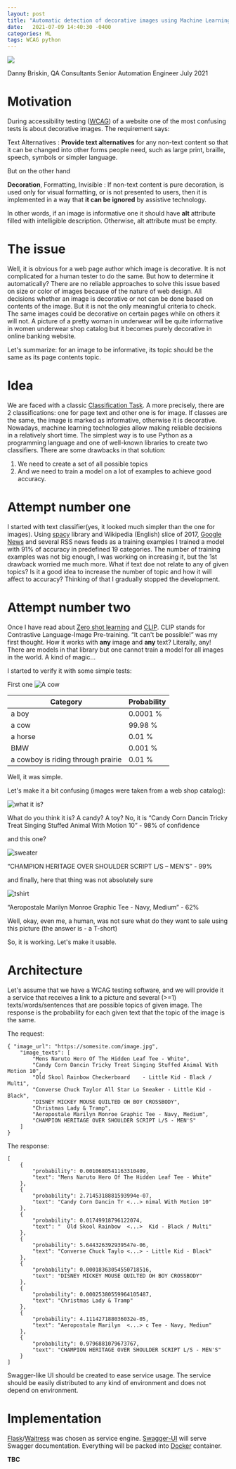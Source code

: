 ```yaml
---
layout: post
title: "Automatic detection of decorative images using Machine Learning"
date:   2021-07-09 14:40:30 -0400
categories: ML 
tags: WCAG python 
---
```

![](/images/blog-series-7.webp)

Danny Briskin, QA Consultants Senior Automation Engineer
July 2021

# Motivation
During accessibility testing ([WCAG](https://www.w3.org/WAI/standards-guidelines/wcag/)) of a website one of the most confusing tests is about decorative images. The requirement says:

Text Alternatives
: **Provide text alternatives** for any non-text content so that it can be changed into other forms people need, such as large print, braille, speech, symbols or simpler language.

But on the other hand

**Decoration**, Formatting, Invisible
: If non-text content is pure decoration, is used only for visual formatting, or is not presented to users, then it is implemented in a way that **it can be ignored** by assistive technology.

In other words, if an image is informative one it should have **alt** attribute filled with intelligible description. Otherwise, alt attribute must be empty.

# The issue
Well, it is obvious for a web page author which image is decorative. It is not complicated for a human tester to do the same. But how to determine it automatically?
There are no reliable approaches to solve this issue based on size or color of images because of the nature of web design.
All decisions whether an image is decorative or not can be done based on contents of the image. But it is not the only meaningful criteria to check.
The same images could be decorative on certain pages while on others it will not. 
A picture of a pretty woman in underwear will be quite informative in women underwear shop catalog but it becomes purely decorative in online banking website. 

Let's summarize: for an image to be informative, its topic should be the same as its page contents topic.

# Idea
We are faced with a classic [Classification Task](https://en.wikipedia.org/wiki/Statistical_classification). A more precisely, there are 2 classifications: one for page text and other one is for image. If classes are the same, the image is marked as informative, otherwise it is decorative.
Nowadays, machine learning technologies allow making reliable decisions in a relatively short time.
The simplest way is to use Python as a programming language and one of well-known libraries to create two classifiers.
There are some drawbacks in that solution:
1. We need to create a set of all possible topics
2. And we need to train a model on a lot of examples to achieve good accuracy.

# Attempt number one
I started with text classifier(yes, it looked much simpler than the one for images). Using [spacy](https://spacy.io/) library and Wikipedia (English) slice of 2017, [Google News](https://news.google.com/) and several RSS news feeds as a training examples I trained a model with 91% of accuracy in predefined 19 categories.
The number of training examples was not big enough, I was working on increasing it, but the 1st drawback worried me much more. What if text doe not relate to any of given topics? Is it a good idea to increase the number of topic and how it will affect to accuracy?
Thinking of that I gradually stopped the development.

# Attempt number two
Once I have read about [Zero shot learning](https://en.wikipedia.org/wiki/Zero-shot_learning) and [CLIP](https://openai.com/blog/clip/). CLIP stands for Contrastive Language-Image Pre-training. “It can't be possible!” was my first thought. How it works with **any** image and **any** text? Literally, any! There are models in that library but one cannot train a model for all images in the world. A kind of magic...

I started to verify it with some simple tests:

First one
![A cow](/images/cow.jpg)

|Category|Probability|
|--- | ---| 
|a boy|0.0001 %|
|a cow|99.98 %|
|a horse|0.01 %|
|BMW|0.001 %|
|a cowboy is riding through prairie|0.01 %|

Well, it was simple. 

Let's make it a bit confusing (images were taken from a web shop catalog):

![what it is?](/images/1.jpg)

What do you think it is? A candy? A toy? No, it is “Candy Corn Dancin Tricky Treat Singing Stuffed Animal With Motion 10” - 98% of confidence

and this one?

![sweater](/images/2.jpg)

“CHAMPION HERITAGE OVER SHOULDER SCRIPT L/S – MEN'S” - 99%

and finally, here that thing was not absolutely sure

![tshirt](/images/3.jpg)

“Aeropostale Marilyn Monroe Graphic Tee - Navy, Medium” - 62%

Well, okay, even me, a human, was not sure what do they want to sale using this picture (the answer is - a T-short)

So, it is working. Let's make it usable.


# Architecture
Let's assume that we have a WCAG testing software, and we will provide it a service that receives a link to a picture and several (>=1) texts/words/sentences that are possible topics of given image.
The response is the probability for each given text that the topic of the image is the same.

The request:
```
{ "image_url": "https://somesite.com/image.jpg",
    "image_texts": [
        "Mens Naruto Hero Of The Hidden Leaf Tee - White",
        "Candy Corn Dancin Tricky Treat Singing Stuffed Animal With Motion 10",
        "Old Skool Rainbow Checkerboard    - Little Kid - Black / Multi",
        "Converse Chuck Taylor All Star Lo Sneaker - Little Kid - Black",
        "DISNEY MICKEY MOUSE QUILTED OH BOY CROSSBODY",
        "Christmas Lady & Tramp",
        "Aeropostale Marilyn Monroe Graphic Tee - Navy, Medium",
        "CHAMPION HERITAGE OVER SHOULDER SCRIPT L/S - MEN'S"
    ]
}
```

The response:
```
[
    {
        "probability": 0.0010680541163310409,
        "text": "Mens Naruto Hero Of The Hidden Leaf Tee - White"
    },
    {
        "probability": 2.7145318881593994e-07,
        "text": "Candy Corn Dancin Tr <...> nimal With Motion 10"
    },
    {
        "probability": 0.01749918796122074,
        "text": "  Old Skool Rainbow  <...>  Kid - Black / Multi"
    },
    {
        "probability": 5.644326392939547e-06,
        "text": "Converse Chuck Taylo <...> - Little Kid - Black"
    },
    {
        "probability": 0.00018363054550718516,
        "text": "DISNEY MICKEY MOUSE QUILTED OH BOY CROSSBODY"
    },
    {
        "probability": 0.00025380559964105487,
        "text": "Christmas Lady & Tramp"
    },
    {
        "probability": 4.111427188036032e-05,
        "text": "Aeropostale Marilyn  <...> c Tee - Navy, Medium"
    },
    {
        "probability": 0.9796881079673767,
        "text": "CHAMPION HERITAGE OVER SHOULDER SCRIPT L/S - MEN'S"
    }
]
```

Swagger-like UI should be created to ease service usage. 
The service should be easily distributed to any kind of environment and does not depend on environment.

# Implementation
[Flask](https://flask.palletsprojects.com/en/2.0.x/)/[Waitress](https://docs.pylonsproject.org/projects/waitress/en/stable/) was chosen as service engine. [Swagger-UI](https://pypi.org/project/swagger-ui-py/) will serve Swagger documentation.
Everything will be packed into [Docker](https://www.docker.com/) container.


**TBC**
